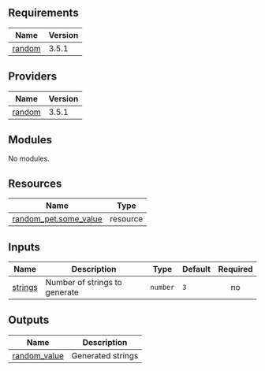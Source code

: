 ## Requirements

| Name | Version |
|------|---------|
| <a name="requirement_random"></a> [random](#requirement\_random) | 3.5.1 |

## Providers

| Name | Version |
|------|---------|
| <a name="provider_random"></a> [random](#provider\_random) | 3.5.1 |

## Modules

No modules.

## Resources

| Name | Type |
|------|------|
| [random_pet.some_value](https://registry.terraform.io/providers/hashicorp/random/3.5.1/docs/resources/pet) | resource |

## Inputs

| Name | Description | Type | Default | Required |
|------|-------------|------|---------|:--------:|
| <a name="input_strings"></a> [strings](#input\_strings) | Number of strings to generate | `number` | `3` | no |

## Outputs

| Name | Description |
|------|-------------|
| <a name="output_random_value"></a> [random\_value](#output\_random\_value) | Generated strings |
